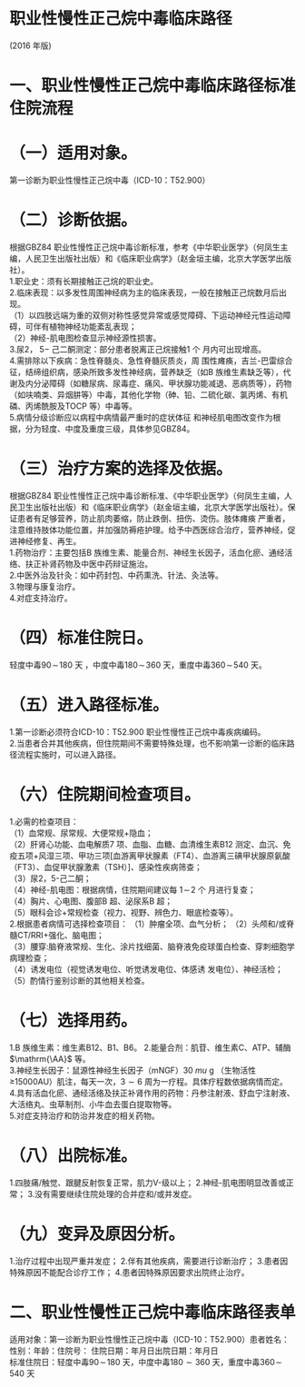 # 职业性慢性正己烷中毒临床路径  
(2016 年版)  
# 一、职业性慢性正己烷中毒临床路径标准住院流程  
# （一）适用对象。  
第一诊断为职业性慢性正己烷中毒（ICD-10：T52.900）  
# （二）诊断依据。  
根据GBZ84 职业性慢性正己烷中毒诊断标准，参考《中华职业医学》（何凤生主编，人民卫生出版社出版）和《临床职业病学》（赵金垣主编，北京大学医学出版社）。  
1.职业史：须有长期接触正己烷的职业史。  
2.临床表现：以多发性周围神经病为主的临床表现，一般在接触正己烷数月后出现。  
（1）以四肢远端为重的双侧对称性感觉异常或感觉障碍、下运动神经元性运动障碍，可伴有植物神经功能紊乱表现；  
（2）神经-肌电图检查显示神经源性损害。  
3.尿2， $5-$ 己二酮测定：部分患者脱离正己烷接触1 个 月内可出现增高。  
4.需排除以下疾病：急性脊髓炎、急性脊髓灰质炎，周 围性瘫痪，吉兰-巴雷综合征，结缔组织病，感染所致多发性神经病，营养缺乏（如B 族维生素缺乏等），代谢及内分泌障碍（如糖尿病、尿毒症、痛风、甲状腺功能减退、恶病质等），药物（如呋喃类、异烟肼等）中毒，其他化学物（砷、铅、二硫化碳、氯丙烯、有机磷、丙烯酰胺及TOCP 等）中毒等。  
5.病情分级诊断应以病程中病情最严重时的症状体征 和神经肌电图改变作为根据，分为轻度、中度及重度三级，具体参见GBZ84。  
# （三）治疗方案的选择及依据。  
根据GBZ84 职业性慢性正己烷中毒诊断标准、《中华职业医学》（何凤生主编，人民卫生出版社出版）和《临床职业病学》（赵金垣主编，北京大学医学出版社）。保证患者有足够营养，防止肌肉萎缩，防止跌倒、扭伤、烫伤。肢体瘫痪 严重者，注意维持肢体功能位置，并加强防褥疮护理。给予中西医综合治疗，营养神经，促进神经修复、再生。  
1.药物治疗：主要包括B 族维生素、能量合剂、神经生长因子，活血化瘀、通经活络、扶正补肾药物及中医中药辩证施治。  
2.中医外治及针灸：如中药封包、中药熏洗、针法、灸法等。  
3.物理与康复治疗。  
4.对症支持治疗。  
# （四）标准住院日。  
轻度中毒$90\!\sim\!180$ 天 ，中度中毒$180\!\sim\!360$ 天，重度中毒$360\!\sim\!540$ 天。  
# （五）进入路径标准。  
1.第一诊断必须符合ICD-10：T52.900 职业性慢性正己烷中毒疾病编码。  
2.当患者合并其他疾病，但住院期间不需要特殊处理，也不影响第一诊断的临床路径流程实施时，可以进入路径。  
# （六）住院期间检查项目。  
1.必需的检查项目：  
（1）血常规、尿常规、大便常规$+$隐血；  
（2）肝肾心功能、血电解质7 项、血脂、血糖、血清维生素B12 测定、血沉、免疫五项$+$风湿三项、甲功三项[血游离甲状腺素（FT4）、血游离三碘甲状腺原氨酸（FT3）、血促甲状腺激素（TSH）]、感染性疾病筛查；  
（3）尿2，5-己二酮；  
（4）神经-肌电图：根据病情，住院期间建议每 $1\!\sim\!2$  个 月进行复查；  
（4）胸片、心电图、腹部B 超、泌尿系B 超；  
（5）眼科会诊+常规检查（视力、视野、辨色力、眼底检查等）。  
2.根据患者病情可选择检查项目： （1）肿瘤全项、血气分析； （2）头颅和/或脊髓$\mathrm{CT/RRI+}$强化、脑电图；  
（3）腰穿:脑脊液常规、生化、涂片找细菌、脑脊液免疫球蛋白检查、穿刺细胞学病理检查；  
（4）诱发电位（视觉诱发电位、听觉诱发电位、体感诱 发电位）、神经活检；  
（5）酌情行鉴别诊断的其他相关检查。  
# （七）选择用药。  
1.B 族维生素：维生素B12、B1、B6。 2.能量合剂：肌苷、维生素C、ATP、辅酶$\mathrm{\AA}$ 等。  
3.神经生长因子：鼠源性神经生长因子（mNGF）$30~mu\mathrm{~g~}$（生物活性≥15000AU）肌注，每天一次，$3{\sim}6$ 周为一疗程。具体疗程数依据病情而定。  
4.具有活血化瘀、通经活络及扶正补肾作用的药物：丹参注射液、舒血宁注射液、大活络丸、虫草制剂、小牛血去蛋白提取物等。  
5.对症支持治疗和防治并发症的相关药物。  
# （八）出院标准。  
1.四肢痛/触觉、跟腱反射恢复正常，肌力V-级以上； 
2.神经-肌电图明显改善或正常； 
 3.没有需要继续住院处理的合并症和/或并发症。  
# （九）变异及原因分析。  
1.治疗过程中出现严重并发症； 
2.伴有其他疾病，需要进行诊断治疗； 
3.患者因特殊原因不能配合诊疗工作； 
4.患者因特殊原因要求出院终止治疗。  
# 二、职业性慢性正己烷中毒临床路径表单  
适用对象：第一诊断为职业性慢性正己烷中毒（ICD-10：T52.900）患者姓名：性别：年龄：住院号： 住院日期：年月日出院日期：年月日  
标准住院日：轻度中毒$90\!\sim\!180$ 天，中度中毒$180{\sim}360$ 天，重度中毒$360\!\sim\!540$ 天  
